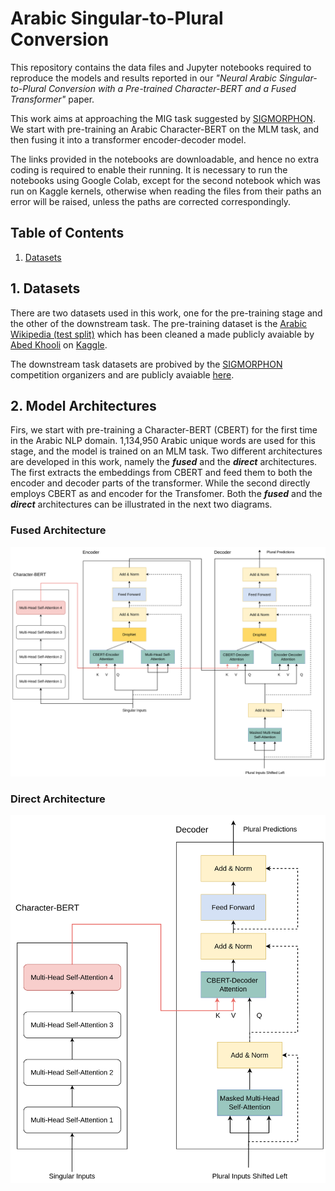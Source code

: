 # Arabic Singular-to-Plural Conversion

This repository contains the data files and Jupyter notebooks required to reproduce the models and results reported in our *"Neural Arabic Singular-to-Plural Conversion with a Pre-trained Character-BERT and a Fused Transformer"* paper.

This work aims at approaching the MIG task suggested by [SIGMORPHON](https://github.com/sigmorphon/2022InflectionST/blob/main/part2/README.md). We start with pre-training an Arabic Character-BERT on the MLM task, and then fusing it into a transformer encoder-decoder model.

The links provided in the notebooks are downloadable, and hence no extra coding is required to enable their running. It is necessary to run the notebooks using Google Colab, except for the second notebook which was run on Kaggle kernels, otherwise when reading the files from their paths an error will be raised, unless the paths are corrected correspondingly.

## Table of Contents
1. [Datasets](#datasets)

## 1. Datasets
There are two datasets used in this work, one for the pre-training stage and the other of the downstream task. The pre-training dataset is the [Arabic Wikipedia (test split)](https://www.kaggle.com/datasets/abedkhooli/arabic-bert-corpus/discussion/129597) which has been cleaned a made publicly avaiable by [Abed Khooli](https://www.kaggle.com/abedkhooli) on [Kaggle](https://www.kaggle.com/). 

The downstream task datasets are probived by the [SIGMORPHON](https://github.com/sigmorphon) competition organizers and are publicly avaiable [here](https://github.com/sigmorphon/2022InflectionST/tree/main/part2).

## 2. Model Architectures
Firs, we start with pre-training a Character-BERT (CBERT) for the first time in the Arabic NLP domain. 1,134,950 Arabic unique words are used for this stage, and the model is trained on an MLM task. 
Two different architectures are developed in this work, namely the ***fused*** and the ***direct*** architectures. The first extracts the embeddings from CBERT and feed them to both the encoder and decoder parts of the transformer. While the second directly employs CBERT as and encoder for the Transfomer. Both the ***fused*** and the ***direct*** architectures can be illustrated in the next two diagrams.

### Fused Architecture
<img src="/figures/Computational%20Linguistics%20Model-Fused.png"  alt="Fused Architecture" width="1200">

### Direct Architecture

<img src="/figures/Computational%20Linguistics%20Model-Direct.png"  alt="Direct Architecture" width="600">
